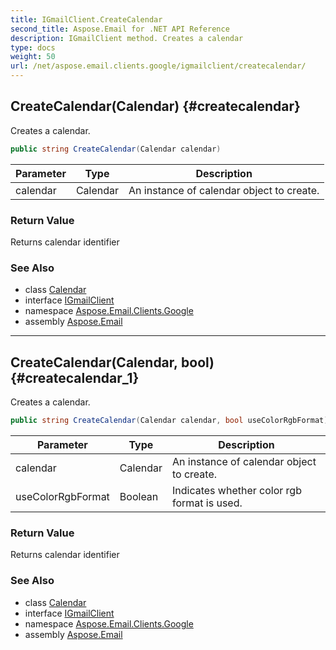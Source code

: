 ```yaml
---
title: IGmailClient.CreateCalendar
second_title: Aspose.Email for .NET API Reference
description: IGmailClient method. Creates a calendar
type: docs
weight: 50
url: /net/aspose.email.clients.google/igmailclient/createcalendar/
---
```

## CreateCalendar(Calendar) {#createcalendar}

Creates a calendar.

```csharp
public string CreateCalendar(Calendar calendar)
```

| Parameter | Type | Description |
| --- | --- | --- |
| calendar | Calendar | An instance of calendar object to create. |

### Return Value

Returns calendar identifier

### See Also

* class [Calendar](../../calendar/)
* interface [IGmailClient](../)
* namespace [Aspose.Email.Clients.Google](../../igmailclient/)
* assembly [Aspose.Email](../../../)

---

## CreateCalendar(Calendar, bool) {#createcalendar_1}

Creates a calendar.

```csharp
public string CreateCalendar(Calendar calendar, bool useColorRgbFormat)
```

| Parameter | Type | Description |
| --- | --- | --- |
| calendar | Calendar | An instance of calendar object to create. |
| useColorRgbFormat | Boolean | Indicates whether color rgb format is used. |

### Return Value

Returns calendar identifier

### See Also

* class [Calendar](../../calendar/)
* interface [IGmailClient](../)
* namespace [Aspose.Email.Clients.Google](../../igmailclient/)
* assembly [Aspose.Email](../../../)


